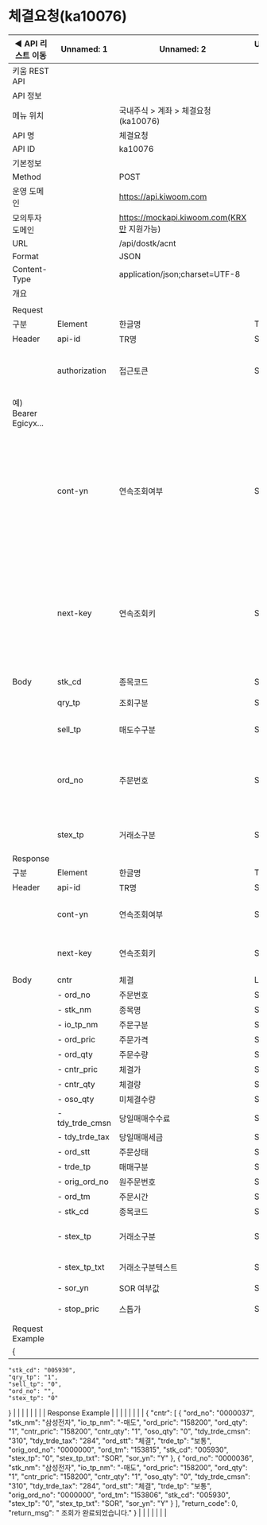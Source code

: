 # 체결요청(ka10076)

| ◀ API 리스트 이동 | Unnamed: 1 | Unnamed: 2 | Unnamed: 3 | Unnamed: 4 | Unnamed: 5 | Unnamed: 6 |
| --- | --- | --- | --- | --- | --- | --- |
| 키움 REST API |  |  |  |  |  |  |
| API 정보 |  |  |  |  |  |  |
| 메뉴 위치 |  | 국내주식 > 계좌 > 체결요청(ka10076) |  |  |  |  |
| API 명 |  | 체결요청 |  |  |  |  |
| API ID |  | ka10076 |  |  |  |  |
| 기본정보 |  |  |  |  |  |  |
| Method |  | POST |  |  |  |  |
| 운영 도메인 |  | https://api.kiwoom.com |  |  |  |  |
| 모의투자 도메인 |  | https://mockapi.kiwoom.com(KRX만 지원가능) |  |  |  |  |
| URL |  | /api/dostk/acnt |  |  |  |  |
| Format |  | JSON |  |  |  |  |
| Content-Type |  | application/json;charset=UTF-8 |  |  |  |  |
| 개요 |  |  |  |  |  |  |
|  |  |  |  |  |  |  |
| Request |  |  |  |  |  |  |
| 구분 | Element | 한글명 | Type | Required | Length | Description |
| Header | api-id | TR명 | String | Y | 10 |  |
|  | authorization | 접근토큰 | String | Y | 1000 | 토큰 지정시 토큰타입("Bearer") 붙혀서 호출 
 예) Bearer Egicyx... |
|  | cont-yn | 연속조회여부 | String | N | 1 | 응답 Header의 연속조회여부값이 Y일 경우 다음데이터 요청시 응답 Header의 cont-yn값 세팅 |
|  | next-key | 연속조회키 | String | N | 50 | 응답 Header의 연속조회여부값이 Y일 경우 다음데이터 요청시 응답 Header의 next-key값 세팅 |
| Body | stk_cd | 종목코드 | String | N | 6 |  |
|  | qry_tp | 조회구분 | String | Y | 1 | 0:전체, 1:종목 |
|  | sell_tp | 매도수구분 | String | Y | 1 | 0:전체, 1:매도, 2:매수 |
|  | ord_no | 주문번호 | String | N | 10 | 검색 기준 값으로 입력한 주문번호 보다 과거에 체결된 내역이 조회됩니다.  |
|  | stex_tp | 거래소구분 | String | Y | 1 |  0 : 통합, 1 : KRX, 2 : NXT |
| Response |  |  |  |  |  |  |
| 구분 | Element | 한글명 | Type | Required | Length | Description |
| Header | api-id | TR명 | String | Y | 10 |  |
|  | cont-yn | 연속조회여부 | String | N | 1 | 다음 데이터가 있을시 Y값 전달 |
|  | next-key | 연속조회키 | String | N | 50 | 다음 데이터가 있을시 다음 키값 전달 |
| Body | cntr | 체결 | LIST | N |  |  |
|  | - ord_no | 주문번호 | String | N | 20 |  |
|  | - stk_nm | 종목명 | String | N | 40 |  |
|  | - io_tp_nm | 주문구분 | String | N | 20 |  |
|  | - ord_pric | 주문가격 | String | N | 20 |  |
|  | - ord_qty | 주문수량 | String | N | 20 |  |
|  | - cntr_pric | 체결가 | String | N | 20 |  |
|  | - cntr_qty | 체결량 | String | N | 20 |  |
|  | - oso_qty | 미체결수량 | String | N | 20 |  |
|  | - tdy_trde_cmsn | 당일매매수수료 | String | N | 20 |  |
|  | - tdy_trde_tax | 당일매매세금 | String | N | 20 |  |
|  | - ord_stt | 주문상태 | String | N | 20 |  |
|  | - trde_tp | 매매구분 | String | N | 20 |  |
|  | - orig_ord_no | 원주문번호 | String | N | 20 |  |
|  | - ord_tm | 주문시간 | String | N | 20 |  |
|  | - stk_cd | 종목코드 | String | N | 20 |  |
|  | - stex_tp | 거래소구분 | String | N | 20 | 0 : 통합, 1 : KRX, 2 : NXT |
|  | - stex_tp_txt | 거래소구분텍스트 | String | N | 20 | 통합,KRX,NXT |
|  | - sor_yn | SOR 여부값 | String | N | 20 | Y,N |
|  | - stop_pric | 스톱가 | String | N | 20 | 스톱지정가주문 스톱가 |
| Request Example |  |  |  |  |  |  |
| {
    "stk_cd": "005930",
    "qry_tp": "1",
    "sell_tp": "0",
    "ord_no": "",
    "stex_tp": "0"
} |  |  |  |  |  |  |
| Response Example |  |  |  |  |  |  |
| {
    "cntr": [
        {
            "ord_no": "0000037",
            "stk_nm": "삼성전자",
            "io_tp_nm": "-매도",
            "ord_pric": "158200",
            "ord_qty": "1",
            "cntr_pric": "158200",
            "cntr_qty": "1",
            "oso_qty": "0",
            "tdy_trde_cmsn": "310",
            "tdy_trde_tax": "284",
            "ord_stt": "체결",
            "trde_tp": "보통",
            "orig_ord_no": "0000000",
            "ord_tm": "153815",
            "stk_cd": "005930",
            "stex_tp": "0",
            "stex_tp_txt": "SOR",
            "sor_yn": "Y"
        },
        {
            "ord_no": "0000036",
            "stk_nm": "삼성전자",
            "io_tp_nm": "-매도",
            "ord_pric": "158200",
            "ord_qty": "1",
            "cntr_pric": "158200",
            "cntr_qty": "1",
            "oso_qty": "0",
            "tdy_trde_cmsn": "310",
            "tdy_trde_tax": "284",
            "ord_stt": "체결",
            "trde_tp": "보통",
            "orig_ord_no": "0000000",
            "ord_tm": "153806",
            "stk_cd": "005930",
            "stex_tp": "0",
            "stex_tp_txt": "SOR",
            "sor_yn": "Y"
        }
    ],
    "return_code": 0,
    "return_msg": " 조회가 완료되었습니다."
} |  |  |  |  |  |  |
